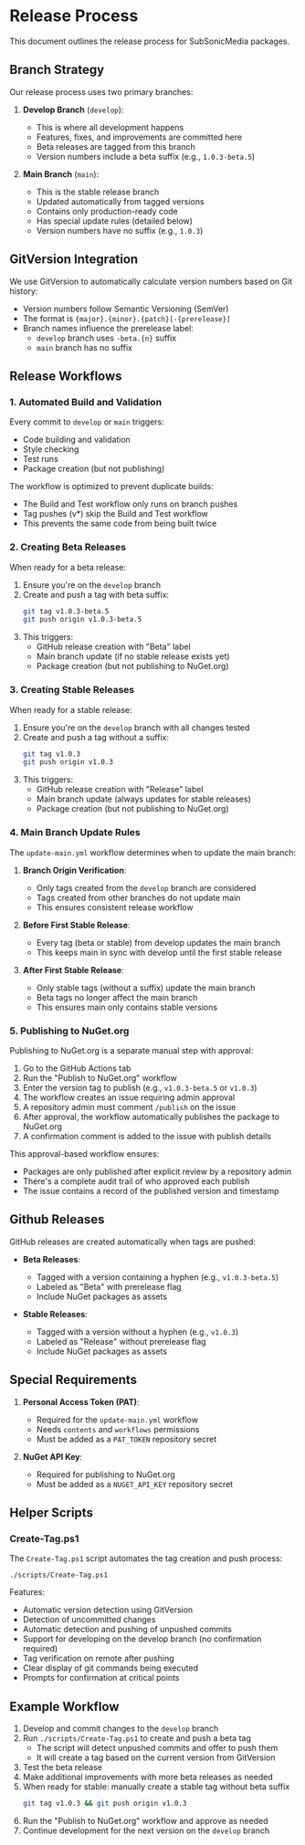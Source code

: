 # Release Process

This document outlines the release process for SubSonicMedia packages.

## Branch Strategy

Our release process uses two primary branches:

1. **Develop Branch** (`develop`):
   - This is where all development happens
   - Features, fixes, and improvements are committed here
   - Beta releases are tagged from this branch
   - Version numbers include a beta suffix (e.g., `1.0.3-beta.5`)

2. **Main Branch** (`main`):
   - This is the stable release branch
   - Updated automatically from tagged versions 
   - Contains only production-ready code
   - Has special update rules (detailed below)
   - Version numbers have no suffix (e.g., `1.0.3`)

## GitVersion Integration

We use GitVersion to automatically calculate version numbers based on Git history:

- Version numbers follow Semantic Versioning (SemVer)
- The format is `{major}.{minor}.{patch}[-{prerelease}]`
- Branch names influence the prerelease label:
  - `develop` branch uses `-beta.{n}` suffix
  - `main` branch has no suffix

## Release Workflows

### 1. Automated Build and Validation

Every commit to `develop` or `main` triggers:
- Code building and validation
- Style checking
- Test runs
- Package creation (but not publishing)

The workflow is optimized to prevent duplicate builds:
- The Build and Test workflow only runs on branch pushes
- Tag pushes (v*) skip the Build and Test workflow
- This prevents the same code from being built twice

### 2. Creating Beta Releases

When ready for a beta release:

1. Ensure you're on the `develop` branch
2. Create and push a tag with beta suffix:
   ```bash
   git tag v1.0.3-beta.5
   git push origin v1.0.3-beta.5
   ```
3. This triggers:
   - GitHub release creation with "Beta" label
   - Main branch update (if no stable release exists yet)
   - Package creation (but not publishing to NuGet.org)

### 3. Creating Stable Releases

When ready for a stable release:

1. Ensure you're on the `develop` branch with all changes tested
2. Create and push a tag without a suffix:
   ```bash
   git tag v1.0.3
   git push origin v1.0.3
   ```
3. This triggers:
   - GitHub release creation with "Release" label
   - Main branch update (always updates for stable releases)
   - Package creation (but not publishing to NuGet.org)

### 4. Main Branch Update Rules

The `update-main.yml` workflow determines when to update the main branch:

1. **Branch Origin Verification**:
   - Only tags created from the `develop` branch are considered
   - Tags created from other branches do not update main
   - This ensures consistent release workflow

2. **Before First Stable Release**:
   - Every tag (beta or stable) from develop updates the main branch
   - This keeps main in sync with develop until the first stable release

3. **After First Stable Release**:
   - Only stable tags (without a suffix) update the main branch
   - Beta tags no longer affect the main branch
   - This ensures main only contains stable versions

### 5. Publishing to NuGet.org

Publishing to NuGet.org is a separate manual step with approval:

1. Go to the GitHub Actions tab
2. Run the "Publish to NuGet.org" workflow
3. Enter the version tag to publish (e.g., `v1.0.3-beta.5` or `v1.0.3`)
4. The workflow creates an issue requiring admin approval
5. A repository admin must comment `/publish` on the issue
6. After approval, the workflow automatically publishes the package to NuGet.org
7. A confirmation comment is added to the issue with publish details

This approval-based workflow ensures:
- Packages are only published after explicit review by a repository admin
- There's a complete audit trail of who approved each publish
- The issue contains a record of the published version and timestamp

## Github Releases

GitHub releases are created automatically when tags are pushed:

- **Beta Releases**:
  - Tagged with a version containing a hyphen (e.g., `v1.0.3-beta.5`)
  - Labeled as "Beta" with prerelease flag
  - Include NuGet packages as assets

- **Stable Releases**:
  - Tagged with a version without a hyphen (e.g., `v1.0.3`)
  - Labeled as "Release" without prerelease flag
  - Include NuGet packages as assets

## Special Requirements

1. **Personal Access Token (PAT)**:
   - Required for the `update-main.yml` workflow
   - Needs `contents` and `workflows` permissions
   - Must be added as a `PAT_TOKEN` repository secret

2. **NuGet API Key**:
   - Required for publishing to NuGet.org
   - Must be added as a `NUGET_API_KEY` repository secret

## Helper Scripts

### Create-Tag.ps1

The `Create-Tag.ps1` script automates the tag creation and push process:

```pwsh
./scripts/Create-Tag.ps1
```

Features:
- Automatic version detection using GitVersion
- Detection of uncommitted changes
- Automatic detection and pushing of unpushed commits
- Support for developing on the develop branch (no confirmation required)
- Tag verification on remote after pushing
- Clear display of git commands being executed
- Prompts for confirmation at critical points

## Example Workflow

1. Develop and commit changes to the `develop` branch
2. Run `./scripts/Create-Tag.ps1` to create and push a beta tag
   - The script will detect unpushed commits and offer to push them
   - It will create a tag based on the current version from GitVersion
3. Test the beta release 
4. Make additional improvements with more beta releases as needed
5. When ready for stable: manually create a stable tag without beta suffix
   ```bash
   git tag v1.0.3 && git push origin v1.0.3
   ```
6. Run the "Publish to NuGet.org" workflow and approve as needed
7. Continue development for the next version on the `develop` branch